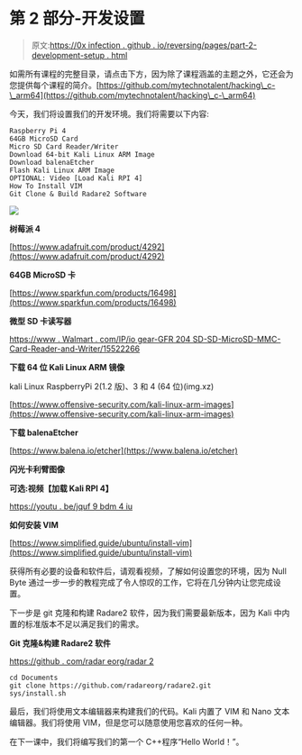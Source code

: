 # 第 2 部分-开发设置

> 原文:[https://0x infection . github . io/reversing/pages/part-2-development-setup . html](https://0xinfection.github.io/reversing/pages/part-2-development-setup.html)

如需所有课程的完整目录，请点击下方，因为除了课程涵盖的主题之外，它还会为您提供每个课程的简介。[https://github.com/mytechnotalent/hacking\_c-\_arm64](https://github.com/mytechnotalent/hacking\_c-\_arm64)

今天，我们将设置我们的开发环境。我们将需要以下内容:

```
Raspberry Pi 4
64GB MicroSD Card
Micro SD Card Reader/Writer
Download 64-bit Kali Linux ARM Image
Download balenaEtcher
Flash Kali Linux ARM Image
OPTIONAL: Video [Load Kali RPI 4]
How To Install VIM
Git Clone & Build Radare2 Software

```

![](../Images/e13d2b11edd04be071fc54675c09422b.png)

**树莓派 4**

[https://www.adafruit.com/product/4292](https://www.adafruit.com/product/4292)

**64GB MicroSD 卡**

[https://www.sparkfun.com/products/16498](https://www.sparkfun.com/products/16498)

**微型 SD 卡读写器**

[https://www . Walmart . com/IP/io gear-GFR 204 SD-SD-MicroSD-MMC-Card-Reader-and-Writer/15522266](https://www.walmart.com/ip/Iogear-GFR204SD-SD-MicroSD-MMC-Card-Reader-and-Writer/15522266)

**下载 64 位 Kali Linux ARM 镜像**

kali Linux RaspberryPi 2(1.2 版)、3 和 4 (64 位)(img.xz)

[https://www.offensive-security.com/kali-linux-arm-images](https://www.offensive-security.com/kali-linux-arm-images)

**下载 balenaEtcher**

[https://www.balena.io/etcher](https://www.balena.io/etcher)

**闪光卡利臂图像**

**可选:视频【加载 Kali RPI 4】**

[https://youtu . be/jquf 9 bdm 4 iu](https://youtu.be/Jquf9BDm4iU)

**如何安装 VIM**

[https://www.simplified.guide/ubuntu/install-vim](https://www.simplified.guide/ubuntu/install-vim)

获得所有必要的设备和软件后，请观看视频，了解如何设置您的环境，因为 Null Byte 通过一步一步的教程完成了令人惊叹的工作，它将在几分钟内让您完成设置。

下一步是 git 克隆和构建 Radare2 软件，因为我们需要最新版本，因为 Kali 中内置的标准版本不足以满足我们的需求。

**Git 克隆&构建 Radare2 软件**

[https://github . com/radar eorg/radar 2](https://github.com/radareorg/radare2)

```
cd Documents
git clone https://github.com/radareorg/radare2.git
sys/install.sh

```

最后，我们将使用文本编辑器来构建我们的代码。Kali 内置了 VIM 和 Nano 文本编辑器。我们将使用 VIM，但是您可以随意使用您喜欢的任何一种。

在下一课中，我们将编写我们的第一个 C++程序“Hello World！”。